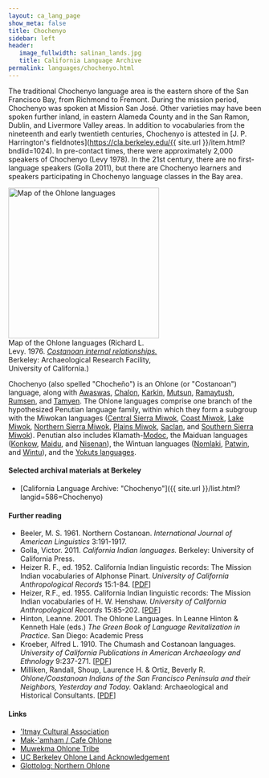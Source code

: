 ```yaml
---
layout: ca_lang_page
show_meta: false
title: Chochenyo
sidebar: left
header:
   image_fullwidth: salinan_lands.jpg
   title: California Language Archive
permalink: languages/chochenyo.html
---
```


The traditional Chochenyo language area is the eastern shore of the San Francisco Bay, from Richmond to Fremont. During the mission period, Chochenyo was spoken at Mission San José. Other varieties may have been spoken further inland, in eastern Alameda County and in the San Ramon, Dublin, and Livermore Valley areas. In addition to vocabularies from the nineteenth and early twentieth centuries, Chochenyo is attested in [J. P. Harrington's fieldnotes](https://cla.berkeley.edu/{{ site.url }}/item.html?bndlid=1024). In pre-contact times, there were approximately 2,000 speakers of Chochenyo (Levy 1978). In the 21st century, there are no first-language speakers (Golla 2011), but there are Chochenyo learners and speakers participating in Chochenyo language classes in the Bay area.

<div class="image fit right" style="width: 300px;">
<a href="https://berkeley.box.com/v/ohlone-languages-map"><img alt="Map of the Ohlone languages" src="{{ site.urlimg }}ohlone-languages-map-small.jpg" width="300px"/></a>
<div class="caption">
Map of the Ohlone languages (Richard L. Levy. 1976. <a href="http://dpg.lib.berkeley.edu/webdb/anthpubs/search?all=&amp;volumeid=66&amp;item=1"><em>Costanoan internal relationships.</em></a> Berkeley: Archaeological Research Facility, University of California.)
</div>
</div>

Chochenyo (also spelled "Chocheño") is an Ohlone (or "Costanoan") language, along with [Awaswas](awaswas.html), [Chalon](chalon.html), [Karkin](karkin.html), [Mutsun](mutsun.html), [Ramaytush](ramaytush.html), [Rumsen](rumsen.html), and [Tamyen](tamyen.html). The Ohlone languages comprise one branch of the hypothesized Penutian language family, within which they form a subgroup with the Miwokan languages ([Central Sierra Miwok](central-sierra-miwok.html), [Coast Miwok](coast-miwok.html), [Lake Miwok](lake-miwok.html), [Northern Sierra Miwok](northern-sierra-miwok.html), [Plains Miwok](plains-miwok.html), [Saclan](saclan.html), and [Southern Sierra Miwok](southern-sierra-miwok.html)). Penutian also includes Klamath-[Modoc](modoc.html), the Maiduan languages ([Konkow](konkow.html), [Maidu](maidu.html), and [Nisenan](nisenan.html)), the Wintuan languages ([Nomlaki](nomlaki.html), [Patwin](patwin.html), and [Wintu](wintu.html)), and the [Yokuts languages](yokuts.html).

#### Selected archival materials at Berkeley

* [California Language Archive: "Chochenyo"]({{ site.url }}/list.html?langid=586=Chochenyo)

#### Further reading

* Beeler, M. S. 1961. Northern Costanoan. *International Journal of American Linguistics* 3:191-1917.
* Golla, Victor. 2011. *California Indian languages.* Berkeley: University of California Press.
* Heizer R. F., ed. 1952. California Indian linguistic records: The Mission Indian vocabularies of Alphonse Pinart. *University of California Anthropological Records* 15:1-84. [[PDF](http://digitalassets.lib.berkeley.edu/anthpubs/ucb/text/ucar015-001.pdf)]
* Heizer, R.F., ed. 1955. California Indian linguistic records: The Mission Indian vocabularies of H. W. Henshaw. *University of California Anthropological Records* 15:85-202. [[PDF](http://digitalassets.lib.berkeley.edu/anthpubs/ucb/text/ucar015-002.pdf)]
* Hinton, Leanne. 2001. The Ohlone Languages. In Leanne Hinton &amp; Kenneth Hale (eds.) *The Green Book of Language Revitalization in Practice*. San Diego: Academic Press
* Kroeber, Alfred L. 1910. The Chumash and Costanoan languages. *University of California Publications in American Archaeology and Ethnology* 9:237-271. [[PDF](http://digitalassets.lib.berkeley.edu/anthpubs/ucb/text/ucp009-004.pdf)]
* Milliken, Randall, Shoup, Laurence H. &amp; Ortiz, Beverly R. *Ohlone/Coastanoan Indians of the San Francisco Peninsula and their Neighbors, Yesterday and Today.* Oakland: Archaeological and Historical Consultants. [[PDF](https://www.ci.benicia.ca.us/vertical/sites/%7BF991A639-AAED-4E1A-9735-86EA195E2C8D%7D/uploads/Milliken_Shoup_Ortiz_2009.pdf)]

#### Links

* ['Itmay Cultural Association](https://itmay.org/)
* [Mak-'amham / Cafe Ohlone](https://www.makamham.com/)
* [Muwekma Ohlone Tribe](http://www.muwekma.org/)
* [UC Berkeley Ohlone Land Acknowledgement](https://cejce.berkeley.edu/ohloneland)
* [Glottolog: Northern Ohlone](https://glottolog.org/resource/languoid/id/nort2969)


